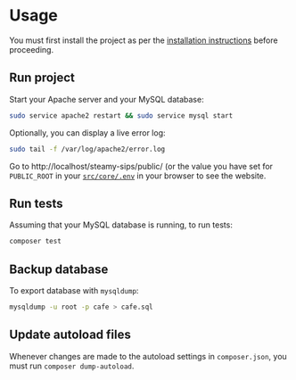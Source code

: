 # Usage

You must first install the project as per the [installation instructions](INSTALLATION_GUIDE.md) before
proceeding.

## Run project

Start your Apache server and your MySQL database:

```bash
sudo service apache2 restart && sudo service mysql start
```

Optionally, you can display a live error log:

```bash
sudo tail -f /var/log/apache2/error.log
```

Go to http://localhost/steamy-sips/public/ (or the value you have set for `PUBLIC_ROOT` in
your [`src/core/.env`](../src/core/.env)
in your browser to see the website.

## Run tests

Assuming that your MySQL database is running, to run tests:

```bash
composer test
```

## Backup database

To export database with `mysqldump`:

```bash
mysqldump -u root -p cafe > cafe.sql
```

## Update autoload files

Whenever changes are made to the autoload settings in `composer.json`, you must run `composer dump-autoload`.
